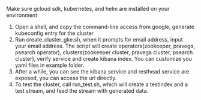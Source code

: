 Make sure gcloud sdk, kubernetes, and helm are installed on your environment
1. Open a shell, and copy the command-line access from google, generate kubeconfig entry for the cluster
2. Run create_cluster_gke.sh, when it prompts for email address, input your email address. 
The script will create operators(zookeeper, pravega, psearch operator), clusters(zookeeper cluster, pravega cluster, psearch cluster), verify service and create kibana index.
You can customize you yaml files in example folder.
3. After a while, you can see the kibana service and resthead service are exposed, you can access the url directly.
4. To test the cluster, call run_test.sh, which will create a testindex and a test stream,  and feed the stream with generated data.
